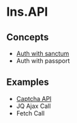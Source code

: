 # Ins.API
## Concepts
- [Auth with sanctum](/concepts/SANCTUM.md)
- Auth with passport

## Examples
- [Captcha API](/examples/README.md)
- JQ Ajax Call
- Fetch Call
